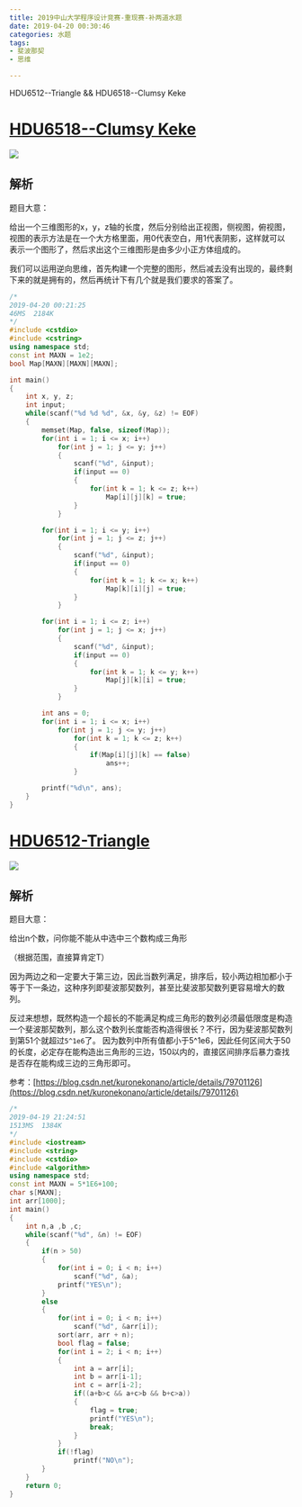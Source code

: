 ```yaml
---
title: 2019中山大学程序设计竞赛-重现赛-补两道水题
date: 2019-04-20 00:30:46
categories: 水题
tags:
- 斐波那契
- 思维

---
```


HDU6512--Triangle && HDU6518--Clumsy Keke

<!-- more -->

# [HDU6518--Clumsy Keke](http://acm.hdu.edu.cn/showproblem.php?pid=6518)

![](2019中山大学程序设计竞赛-重现赛-补两道水题/timu1.png)

## 解析

题目大意：

给出一个三维图形的x，y，z轴的长度，然后分别给出正视图，侧视图，俯视图，视图的表示方法是在一个大方格里面，用0代表空白，用1代表阴影，这样就可以表示一个图形了，然后求出这个三维图形是由多少小正方体组成的。

我们可以运用逆向思维，首先构建一个完整的图形，然后减去没有出现的，最终剩下来的就是拥有的，然后再统计下有几个就是我们要求的答案了。

```c++
/*
2019-04-20 00:21:25	
46MS  2184K
*/
#include <cstdio>
#include <cstring>
using namespace std;
const int MAXN = 1e2;
bool Map[MAXN][MAXN][MAXN];

int main()
{
    int x, y, z;
    int input;
    while(scanf("%d %d %d", &x, &y, &z) != EOF)
    {
        memset(Map, false, sizeof(Map));
        for(int i = 1; i <= x; i++)
            for(int j = 1; j <= y; j++)
            {
                scanf("%d", &input);
                if(input == 0)
                {
                    for(int k = 1; k <= z; k++)
                        Map[i][j][k] = true;
                }
            }

        for(int i = 1; i <= y; i++)
            for(int j = 1; j <= z; j++)
            {
                scanf("%d", &input);
                if(input == 0)
                {
                    for(int k = 1; k <= x; k++)
                        Map[k][i][j] = true;
                }
            }

        for(int i = 1; i <= z; i++)
            for(int j = 1; j <= x; j++)
            {
                scanf("%d", &input);
                if(input == 0)
                {
                    for(int k = 1; k <= y; k++)
                        Map[j][k][i] = true;
                }
            }

        int ans = 0;
        for(int i = 1; i <= x; i++)
            for(int j = 1; j <= y; j++)
                for(int k = 1; k <= z; k++)
                {
                    if(Map[i][j][k] == false)
                        ans++;
                }

        printf("%d\n", ans);
    }
}
```

# [HDU6512-Triangle](http://acm.hdu.edu.cn/showproblem.php?pid=6512)

![](2019中山大学程序设计竞赛-重现赛-补两道水题/timu2.png)

## 解析

题目大意：

给出n个数，问你能不能从中选中三个数构成三角形

（根据范围，直接算肯定T）

因为两边之和一定要大于第三边，因此当数列满足，排序后，较小两边相加都小于等于下一条边，这种序列即斐波那契数列，甚至比斐波那契数列更容易增大的数列。

反过来想想，既然构造一个超长的不能满足构成三角形的数列必须最低限度是构造一个斐波那契数列，那么这个数列长度能否构造得很长？不行，因为斐波那契数列到第51个就超过`5^1e6`了。
因为数列中所有值都小于5^1e6，因此任何区间大于50的长度，必定存在能构造出三角形的三边，150以内的，直接区间排序后暴力查找是否存在能构成三边的三角形即可。

参考：[https://blog.csdn.net/kuronekonano/article/details/79701126](https://blog.csdn.net/kuronekonano/article/details/79701126)

```c++
/*
2019-04-19 21:24:51
1513MS	1384K
*/
#include <iostream>
#include <string>
#include <cstdio>
#include <algorithm>
using namespace std;
const int MAXN = 5*1E6+100;
char s[MAXN];
int arr[1000];
int main()
{
    int n,a ,b ,c;
    while(scanf("%d", &n) != EOF)
    {
        if(n > 50)
        {
            for(int i = 0; i < n; i++)
                scanf("%d", &a);
            printf("YES\n");
        }
        else
        {
            for(int i = 0; i < n; i++)
                scanf("%d", &arr[i]);
            sort(arr, arr + n);
            bool flag = false;
            for(int i = 2; i < n; i++)
            {
                int a = arr[i];
                int b = arr[i-1];
                int c = arr[i-2];
                if((a+b>c && a+c>b && b+c>a))
                {
                    flag = true;
                    printf("YES\n");
                    break;
                }
            }
            if(!flag)
                printf("NO\n");
        }
    }
    return 0;
}
```

